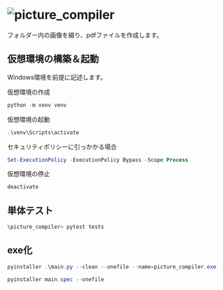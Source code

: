 # ![picture_compiler](https://i.gyazo.com/7f839c1cf11fdd0afd28e80b32319251.png)

フォルダー内の画像を綴り、pdfファイルを作成します。

## 仮想環境の構築＆起動

Windows環境を前提に記述します。

仮想環境の作成

``` powershell
python -m venv venv
```

仮想環境の起動

``` powershell
.\venv\Scripts\activate
```

セキュリティポリシーに引っかかる場合

``` powershell
Set-ExecutionPolicy -ExecutionPolicy Bypass -Scope Process    
```

仮想環境の停止

``` powershell
deactivate
```

## 単体テスト

``` powershell
\picture_compiler> pytest tests
```

## exe化

``` powershell
pyinstaller .\main.py --clean --onefile --name=picture_compiler.exe
```

``` powershell
pyinstaller main.spec --onefile
```
